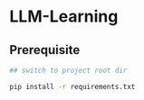 # LLM-Learning
## Prerequisite
```bash
## switch to project root dir

pip install -r requirements.txt
```
